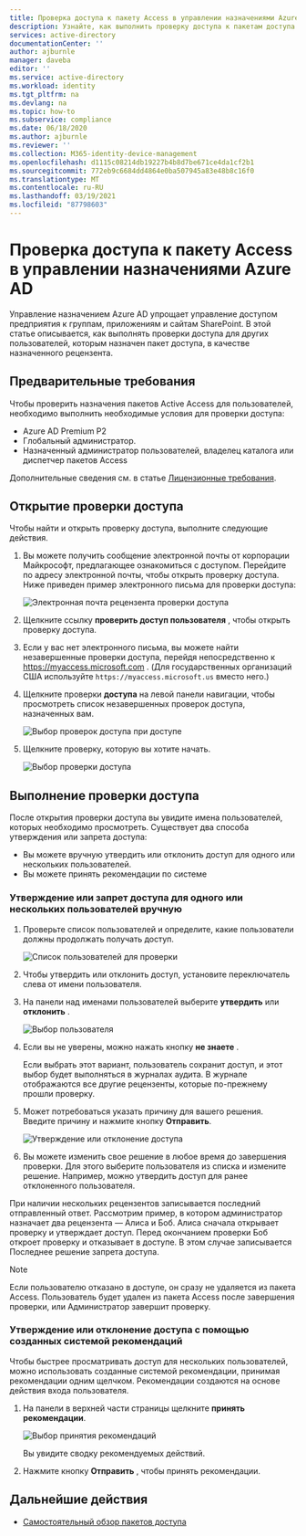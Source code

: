 ```yaml
---
title: Проверка доступа к пакету Access в управлении назначениями Azure AD
description: Узнайте, как выполнить проверку доступа к пакетам доступа для управления обслуживанием в Azure Active Directory проверках доступа (Предварительная версия).
services: active-directory
documentationCenter: ''
author: ajburnle
manager: daveba
editor: ''
ms.service: active-directory
ms.workload: identity
ms.tgt_pltfrm: na
ms.devlang: na
ms.topic: how-to
ms.subservice: compliance
ms.date: 06/18/2020
ms.author: ajburnle
ms.reviewer: ''
ms.collection: M365-identity-device-management
ms.openlocfilehash: d1115c08214db19227b4b8d7be671ce4da1cf2b1
ms.sourcegitcommit: 772eb9c6684dd4864e0ba507945a83e48b8c16f0
ms.translationtype: MT
ms.contentlocale: ru-RU
ms.lasthandoff: 03/19/2021
ms.locfileid: "87798603"
---
```

# <a name="review-access-of-an-access-package-in-azure-ad-entitlement-management"></a>Проверка доступа к пакету Access в управлении назначениями Azure AD

Управление назначением Azure AD упрощает управление доступом предприятия к группам, приложениям и сайтам SharePoint. В этой статье описывается, как выполнять проверки доступа для других пользователей, которым назначен пакет доступа, в качестве назначенного рецензента.

## <a name="prerequisites"></a>Предварительные требования

Чтобы проверить назначения пакетов Active Access для пользователей, необходимо выполнить необходимые условия для проверки доступа:
- Azure AD Premium P2
- Глобальный администратор.
- Назначенный администратор пользователей, владелец каталога или диспетчер пакетов Access

Дополнительные сведения см. в статье [Лицензионные требования](entitlement-management-overview.md#license-requirements).


## <a name="open-the-access-review"></a>Открытие проверки доступа

Чтобы найти и открыть проверку доступа, выполните следующие действия.

1. Вы можете получить сообщение электронной почты от корпорации Майкрософт, предлагающее ознакомиться с доступом. Перейдите по адресу электронной почты, чтобы открыть проверку доступа. Ниже приведен пример электронного письма для проверки доступа:
    
    ![Электронная почта рецензента проверки доступа](./media/entitlement-management-access-reviews-review-access/review-access-reviewer-email.png)

1. Щелкните ссылку **проверить доступ пользователя** , чтобы открыть проверку доступа. 

1. Если у вас нет электронного письма, вы можете найти незавершенные проверки доступа, перейдя непосредственно к https://myaccess.microsoft.com .  (Для государственных организаций США используйте `https://myaccess.microsoft.us` вместо него.)

1. Щелкните проверки **доступа** на левой панели навигации, чтобы просмотреть список незавершенных проверок доступа, назначенных вам.
    
    ![Выбор проверок доступа при доступе](./media/entitlement-management-access-reviews-review-access/review-access-myaccess-select-access-review.png)

1. Щелкните проверку, которую вы хотите начать.
    
    ![Выбор проверки доступа](./media/entitlement-management-access-reviews-review-access/review-access-select-access-review.png)

## <a name="perform-the-access-review"></a>Выполнение проверки доступа

После открытия проверки доступа вы увидите имена пользователей, которых необходимо просмотреть. Существует два способа утверждения или запрета доступа:
- Вы можете вручную утвердить или отклонить доступ для одного или нескольких пользователей.
- Вы можете принять рекомендации по системе

### <a name="manually-approve-or-deny-access-for-one-or-more-users"></a>Утверждение или запрет доступа для одного или нескольких пользователей вручную
1. Проверьте список пользователей и определите, какие пользователи должны продолжать получать доступ.

    ![Список пользователей для проверки](./media/entitlement-management-access-reviews-review-access/review-access-list-of-users.png)

1. Чтобы утвердить или отклонить доступ, установите переключатель слева от имени пользователя.

1. На панели над именами пользователей выберите **утвердить** или **отклонить** .

    ![Выбор пользователя](./media/entitlement-management-access-reviews-review-access/review-access-select-users.png)

1. Если вы не уверены, можно нажать кнопку **не знаете** .

    Если выбрать этот вариант, пользователь сохранит доступ, и этот выбор будет выполняться в журналах аудита. В журнале отображаются все другие рецензенты, которые по-прежнему прошли проверку.

1. Может потребоваться указать причину для вашего решения. Введите причину и нажмите кнопку **Отправить**.

    ![Утверждение или отклонение доступа](./media/entitlement-management-access-reviews-review-access/review-access-decision-approve.png)

1. Вы можете изменить свое решение в любое время до завершения проверки. Для этого выберите пользователя из списка и измените решение. Например, можно утвердить доступ для ранее отклоненного пользователя.

При наличии нескольких рецензентов записывается последний отправленный ответ. Рассмотрим пример, в котором администратор назначает два рецензента — Алиса и Боб. Алиса сначала открывает проверку и утверждает доступ. Перед окончанием проверки Боб откроет проверку и отказывает в доступе. В этом случае записывается Последнее решение запрета доступа.

>[!NOTE]
>Если пользователю отказано в доступе, он сразу не удаляется из пакета Access. Пользователь будет удален из пакета Access после завершения проверки, или Администратор завершит проверку.

### <a name="approve-or-deny-access-using-the-system-generated-recommendations"></a>Утверждение или отклонение доступа с помощью созданных системой рекомендаций

Чтобы быстрее просматривать доступ для нескольких пользователей, можно использовать созданные системой рекомендации, принимая рекомендации одним щелчком. Рекомендации создаются на основе действия входа пользователя.

1.  На панели в верхней части страницы щелкните **принять рекомендации**.
    
    ![Выбор принятия рекомендаций](./media/entitlement-management-access-reviews-review-access/review-access-use-recommendations.png)
    
    Вы увидите сводку рекомендуемых действий.

1.  Нажмите кнопку **Отправить** , чтобы принять рекомендации.

## <a name="next-steps"></a>Дальнейшие действия

- [Самостоятельный обзор пакетов доступа](entitlement-management-access-reviews-self-review.md)